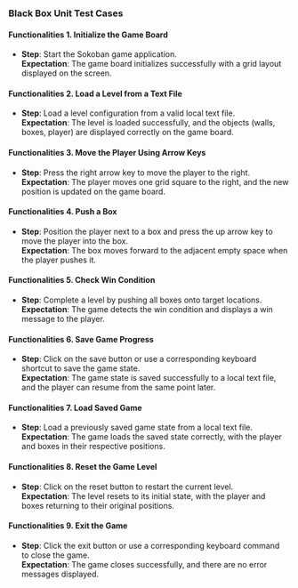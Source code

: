 ### Black Box Unit Test Cases  

#### Functionalities 1. Initialize the Game Board  
- **Step**: Start the Sokoban game application.  
  **Expectation**: The game board initializes successfully with a grid layout displayed on the screen.  

#### Functionalities 2. Load a Level from a Text File  
- **Step**: Load a level configuration from a valid local text file.  
  **Expectation**: The level is loaded successfully, and the objects (walls, boxes, player) are displayed correctly on the game board.  

#### Functionalities 3. Move the Player Using Arrow Keys  
- **Step**: Press the right arrow key to move the player to the right.  
  **Expectation**: The player moves one grid square to the right, and the new position is updated on the game board.  

#### Functionalities 4. Push a Box  
- **Step**: Position the player next to a box and press the up arrow key to move the player into the box.  
  **Expectation**: The box moves forward to the adjacent empty space when the player pushes it.  

#### Functionalities 5. Check Win Condition  
- **Step**: Complete a level by pushing all boxes onto target locations.  
  **Expectation**: The game detects the win condition and displays a win message to the player.  

#### Functionalities 6. Save Game Progress  
- **Step**: Click on the save button or use a corresponding keyboard shortcut to save the game state.  
  **Expectation**: The game state is saved successfully to a local text file, and the player can resume from the same point later.  

#### Functionalities 7. Load Saved Game  
- **Step**: Load a previously saved game state from a local text file.  
  **Expectation**: The game loads the saved state correctly, with the player and boxes in their respective positions.  

#### Functionalities 8. Reset the Game Level  
- **Step**: Click on the reset button to restart the current level.  
  **Expectation**: The level resets to its initial state, with the player and boxes returning to their original positions.  

#### Functionalities 9. Exit the Game  
- **Step**: Click the exit button or use a corresponding keyboard command to close the game.  
  **Expectation**: The game closes successfully, and there are no error messages displayed.  
